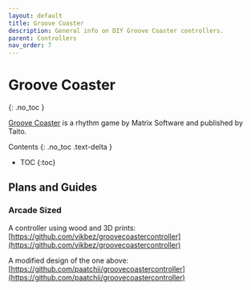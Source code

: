 ```yaml
---
layout: default
title: Groove Coaster
description: General info on DIY Groove Coaster controllers.
parent: Controllers
nav_order: 7
---
```


# Groove Coaster
{: .no_toc }

[Groove Coaster](https://en.wikipedia.org/wiki/Groove_Coaster) is a rhythm game by Matrix Software and published by Taito.

Contents
{: .no_toc .text-delta }

- TOC
{:toc}

## Plans and Guides

### Arcade Sized

A controller using wood and 3D prints: [https://github.com/vikbez/groovecoastercontroller](https://github.com/vikbez/groovecoastercontroller)

A modified design of the one above: [https://github.com/paatchii/groovecoastercontroller](https://github.com/paatchii/groovecoastercontroller)